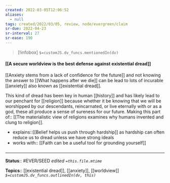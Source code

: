 ```yaml
---
created: 2022-03-05T12:06:52 
aliases:
  - null
tags: created/2022/03/05, review, node/evergreen/claim
sr-due: 2022-04-23
sr-interval: 27
sr-ease: 190
---
```

> [!infobox]
`$=customJS.dv_funcs.mentionedIn(dv)`

#### [[A secure worldview is the best defense against existential dread]] 

[[Anxiety stems from a lack of confidence for the future]] and not knowing the answer to [[What happens after we die]] can be lead to lots of incurable [[anxiety]] also known as [[existential dread]].

This kind of dread has been key in human [[history]] and has likely lead to our penchant for [[religion]] because whether it be knowing that we will be worshipped by our descendants, reincarnated, or live eternally with or as a god, these all produce a sense of sureness for our future.
Making this
part of:: [[The materialistic view of religions examines why humans invented and clung to religion]].

- explains::[[Belief helps us push through hardship]] as hardship can often reduce us to dread unless we have strong ideals
- works with:: [[Faith can be a useful tool for grounding yourself]]

### <hr class="footnote"/>

**Status**:: #EVER/SEED 
*edited `=this.file.mtime`*

**Topics**:: [[existential dread]], [[anxiety]], [[worldview]]
*`$=customJS.dv_funcs.outlinedIn(dv, this)`*
